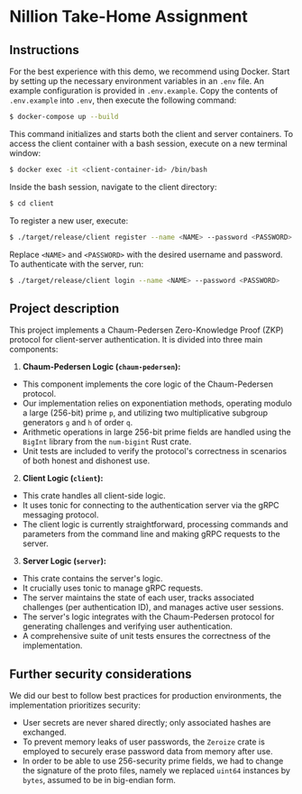 # Nillion Take-Home Assignment

## Instructions

For the best experience with this demo, we recommend using Docker. Start by setting up the necessary environment variables in an `.env` file. An example configuration is provided in `.env.example`. Copy the contents of `.env.example` into `.env`, then execute the following command:

```bash
$ docker-compose up --build
```

This command initializes and starts both the client and server containers. To access the client container with a bash session, execute on a new terminal window:

```bash
$ docker exec -it <client-container-id> /bin/bash
```

Inside the bash session, navigate to the client directory:

```bash
$ cd client
```

To register a new user, execute:

```bash
$ ./target/release/client register --name <NAME> --password <PASSWORD>
```

Replace `<NAME>` and `<PASSWORD>` with the desired username and password. To authenticate with the server, run:

```bash
$ ./target/release/client login --name <NAME> --password <PASSWORD>
```

## Project description

This project implements a Chaum-Pedersen Zero-Knowledge Proof (ZKP) protocol for client-server authentication. It is divided into three main components:

1. **Chaum-Pedersen Logic (`chaum-pedersen`):**

* This component implements the core logic of the Chaum-Pedersen protocol.
* Our implementation relies on exponentiation methods, operating modulo a large (256-bit) prime `p`, and utilizing two multiplicative subgroup generators `g` and `h` of order `q`.
* Arithmetic operations in large 256-bit prime fields are handled using the `BigInt` library from the `num-bigint` Rust crate.
* Unit tests are included to verify the protocol's correctness in scenarios of both honest and dishonest use.

2. **Client Logic (`client`):**

* This crate handles all client-side logic.
* It uses tonic for connecting to the authentication server via the gRPC messaging protocol.
* The client logic is currently straightforward, processing commands and parameters from the command line and making gRPC requests to the server.

3. **Server Logic (`server`):**

* This crate contains the server's logic.
* It crucially uses tonic to manage gRPC requests. 
* The server maintains the state of each user, tracks associated challenges (per authentication ID), and manages active user sessions. 
* The server's logic integrates with the Chaum-Pedersen protocol for generating challenges and verifying user authentication. 
* A comprehensive suite of unit tests ensures the correctness of the implementation.

## Further security considerations

We did our best to follow best practices for production environments, the implementation prioritizes security:

* User secrets are never shared directly; only associated hashes are exchanged.
* To prevent memory leaks of user passwords, the `Zeroize` crate is employed to securely erase password data from memory after use.
* In order to be able to use 256-security prime fields, we had to change the signature of the proto files, namely we replaced
`uint64` instances by `bytes`, assumed to be in big-endian form.